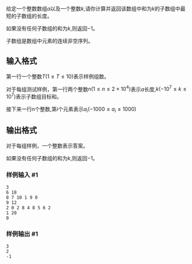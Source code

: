 给定一个整数数组$a$以及一个整数$k$,请你计算并返回该数组中和为$k$的子数组中最短的子数组的长度。

如果没有任何子数组的和为$k$,则返回$-1$。

子数组是数组中元素的连续非空序列。

## 输入格式

第一行一个整数$T(1 \le T \le 10)$表示样例组数。

对于每组测试样例，第一行两个整数$n(1 \le n \le 2 \times 10^4)$表示$a$长度,$k(-10^7 \le k \le 10^7)$表示子数组目标和。

接下来一行$n$个整数,第$i$个元素表示$a_i(-1000 \le a_i \le 1000)$

## 输出格式

对于每组样例，一个整数表示答案。

如果没有任何子数组的和为$k$,则返回$-1$。

### 样例输入 #1

```
3
6 18
8 7 10 1 9 0 
9 12
2 0 2 8 4 8 5 6 2 
1 20
0 

```

### 样例输出 #1

```
3
2
-1

```